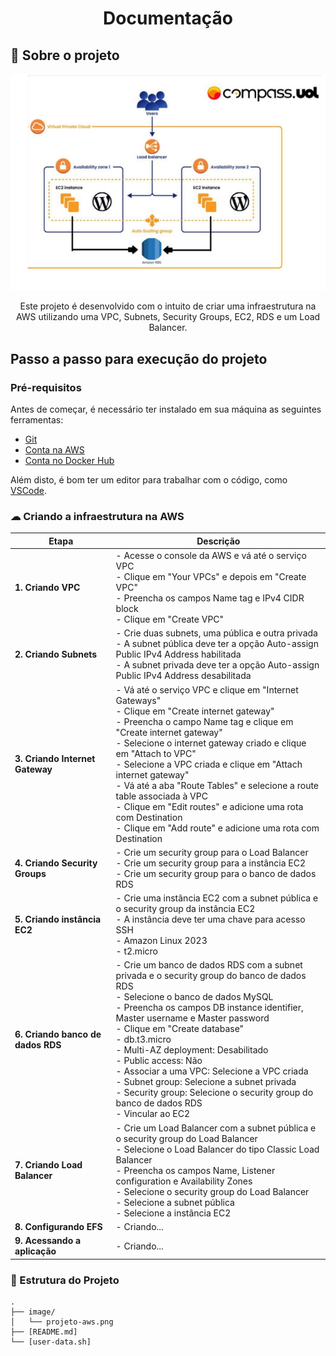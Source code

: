 <h1 align="center">Documentação</h1>

## 📝 Sobre o projeto

<p align="center">
  <img src="image/projeto-aws.png" alt="imagem de fluxo do projeto">
</p>

<p align="center">
  Este projeto é desenvolvido com o intuito de criar uma infraestrutura na AWS utilizando uma VPC, Subnets, Security Groups, EC2, RDS e um Load Balancer.
</p>

## Passo a passo para execução do projeto

### Pré-requisitos

Antes de começar, é necessário ter instalado em sua máquina as seguintes ferramentas:

- [Git](https://git-scm.com)
- [Conta na AWS](https://aws.amazon.com/pt/)
- [Conta no Docker Hub](https://hub.docker.com/)

Além disto, é bom ter um editor para trabalhar com o código, como [VSCode](https://code.visualstudio.com/).

### ☁ Criando a infraestrutura na AWS

| Etapa | Descrição |
|-------|-----------|
| **1. Criando VPC** | - Acesse o console da AWS e vá até o serviço VPC<br>- Clique em "Your VPCs" e depois em "Create VPC"<br>- Preencha os campos Name tag e IPv4 CIDR block<br>- Clique em "Create VPC" |
| **2. Criando Subnets** | - Crie duas subnets, uma pública e outra privada<br>- A subnet pública deve ter a opção Auto-assign Public IPv4 Address habilitada<br>- A subnet privada deve ter a opção Auto-assign Public IPv4 Address desabilitada |
| **3. Criando Internet Gateway** | - Vá até o serviço VPC e clique em "Internet Gateways"<br>- Clique em "Create internet gateway"<br>- Preencha o campo Name tag e clique em "Create internet gateway"<br>- Selecione o internet gateway criado e clique em "Attach to VPC"<br>- Selecione a VPC criada e clique em "Attach internet gateway"<br>- Vá até a aba "Route Tables" e selecione a route table associada à VPC<br>- Clique em "Edit routes" e adicione uma rota com Destination<br>- Clique em "Add route" e adicione uma rota com Destination |
| **4. Criando Security Groups** | - Crie um security group para o Load Balancer<br>- Crie um security group para a instância EC2<br>- Crie um security group para o banco de dados RDS |
| **5. Criando instância EC2** | - Crie uma instância EC2 com a subnet pública e o security group da instância EC2<br>- A instância deve ter uma chave para acesso SSH<br>- Amazon Linux 2023<br>- t2.micro |
| **6. Criando banco de dados RDS** | - Crie um banco de dados RDS com a subnet privada e o security group do banco de dados RDS<br>- Selecione o banco de dados MySQL<br>- Preencha os campos DB instance identifier, Master username e Master password<br>- Clique em "Create database"<br>- db.t3.micro<br>- Multi-AZ deployment: Desabilitado<br>- Public access: Não<br>- Associar a uma VPC: Selecione a VPC criada<br>- Subnet group: Selecione a subnet privada<br>- Security group: Selecione o security group do banco de dados RDS<br>- Vincular ao EC2 |
| **7. Criando Load Balancer** | - Crie um Load Balancer com a subnet pública e o security group do Load Balancer<br>- Selecione o Load Balancer do tipo Classic Load Balancer<br>- Preencha os campos Name, Listener configuration e Availability Zones<br>- Selecione o security group do Load Balancer<br>- Selecione a subnet pública<br>- Selecione a instância EC2 |
| **8. Configurando EFS** | - Criando... |
| **9. Acessando a aplicação** | - Criando... |

### 📂 Estrutura do Projeto

```plaintext
.
├── image/
│   └── projeto-aws.png
├── [README.md]
└── [user-data.sh]
```